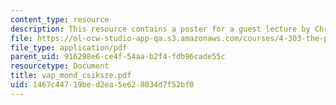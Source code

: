 ```yaml
---
content_type: resource
description: This resource contains a poster for a guest lecture by Chris Csikszentmihalyi.
file: https://ol-ocw-studio-app-qa.s3.amazonaws.com/courses/4-303-the-production-of-space-art-architecture-and-urbanism-in-dialogue-fall-2006/1467c44719bed2ea5e628034d7f52bf0_vap_mond_csiksze.pdf
file_type: application/pdf
parent_uid: 916298e6-ce4f-54aa-b2f4-fdb96cade55c
resourcetype: Document
title: vap_mond_csiksze.pdf
uid: 1467c447-19be-d2ea-5e62-8034d7f52bf0
---
```

